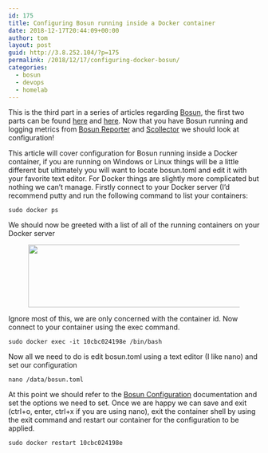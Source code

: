 ```yaml
---
id: 175
title: Configuring Bosun running inside a Docker container
date: 2018-12-17T20:44:09+00:00
author: tom
layout: post
guid: http://3.8.252.104/?p=175
permalink: /2018/12/17/configuring-docker-bosun/
categories:
  - bosun
  - devops
  - homelab
---
```

This is the third part in a series of articles regarding [Bosun](https://bosun.org/), the first two parts can be found [here](http://tomaustin.xyz/2018/12/11/monitoring-c-applications-using-bosun/) and [here](http://tomaustin.xyz/2018/12/13/sending-windows-data-to-bosun-using-scollector/). Now that you have Bosun running and logging metrics from [Bosun Reporter](https://github.com/StackExchange/BosunReporter) and [Scollector](https://bosun.org/scollector/) we should look at configuration!

  


This article will cover configuration for Bosun running inside a Docker container, if you are running on Windows or Linux things will be a little different but ultimately you will want to locate bosun.toml and edit it with your favorite text editor. For Docker things are slightly more complicated but nothing we can&#8217;t manage. Firstly connect to your Docker server (I&#8217;d recommend putty and run the following command to list your containers:

<pre class="wp-block-code"><code>sudo docker ps</code></pre>

  


We should now be greeted with a list of all of the running containers on your Docker server<figure class="wp-block-image">

<img loading="lazy" width="650" height="126" src="http://tomaustin.xyz/wp-content/uploads/2018/12/image-16.png" alt="" class="wp-image-176" srcset="https://tomaustin.xyz/wp-content/uploads/2018/12/image-16.png 650w, https://tomaustin.xyz/wp-content/uploads/2018/12/image-16-300x58.png 300w" sizes="(max-width: 650px) 100vw, 650px" /> </figure> 

Ignore most of this, we are only concerned with the container id. Now connect to your container using the exec command.

<pre class="wp-block-code"><code>sudo docker exec -it 10cbc024198e /bin/bash</code></pre>

Now all we need to do is edit bosun.toml using a text editor (I like nano) and set our configuration

<pre class="wp-block-code"><code>nano /data/bosun.toml</code></pre>

At this point we should refer to the [Bosun Configuration](https://bosun.org/system_configuration) documentation and set the options we need to set. Once we are happy we can save and exit (ctrl+o, enter, ctrl+x if you are using nano), exit the container shell by using the exit command and restart our container for the configuration to be applied.

<pre class="wp-block-code"><code>sudo docker restart 10cbc024198e</code></pre>